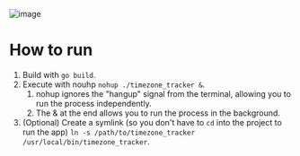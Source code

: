 ![image](https://github.com/deleonn/timezone_tracker/assets/15114660/de998b84-25d4-4ca4-9c4c-e5ffd6cd41bd)

# How to run

1. Build with `go build`.
2. Execute with nouhp `nohup ./timezone_tracker &`.
    1. nohup ignores the "hangup" signal from the terminal, allowing you to run the process independently. 
    2. The & at the end allows you to run the process in the background.
3. (Optional) Create a symlink (so you don't have to `cd` into the project to run the app) `ln -s /path/to/timezone_tracker /usr/local/bin/timezone_tracker`.
